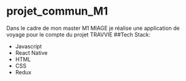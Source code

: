 # projet_commun_M1
Dans le cadre de mon master M1 MIAGE je réalise une application de voyage pour le compte du projet TRAVVIE
##Tech Stack:
* Javascript
* React Native
* HTML
* CSS
* Redux

